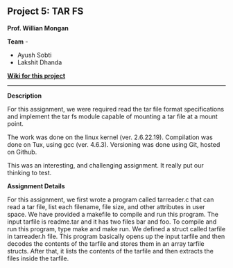 ## Project 5: TAR FS ##

**Prof. Willian Mongan**

**Team** - 
* Ayush Sobti  
* Lakshit Dhanda

[**Wiki for this project**](https://github.com/xbonez/CS-370/wiki/Project-5)

-----
**Description**

For this assignment, we were required read the tar file format specifications and implement the tar fs module capable of mounting a tar file at a mount point.

The work was done on the linux kernel (ver. 2.6.22.19). Compilation was done on Tux, using gcc (ver. 4.6.3). Versioning was done using Git, hosted on Github.

This was an interesting, and challenging assignment. It really put our thinking to test.

**Assignment Details**

For this assignment, we first wrote a program called tarreader.c that can read a tar file, list each filename, file size, and other attributes in user space. We have provided a makefile to compile and run this program. The input tarfile is readme.tar and it has two files bar and foo. To compile and run this program, type make and make run. 
We defined a struct called tarfile in tarreader.h file. This program basically opens up the input tarfile and then decodes the contents of the tarfile and stores them in an array tarfile structs. After that, it lists the contents of the tarfile and then extracts the files inside the tarfile. 
